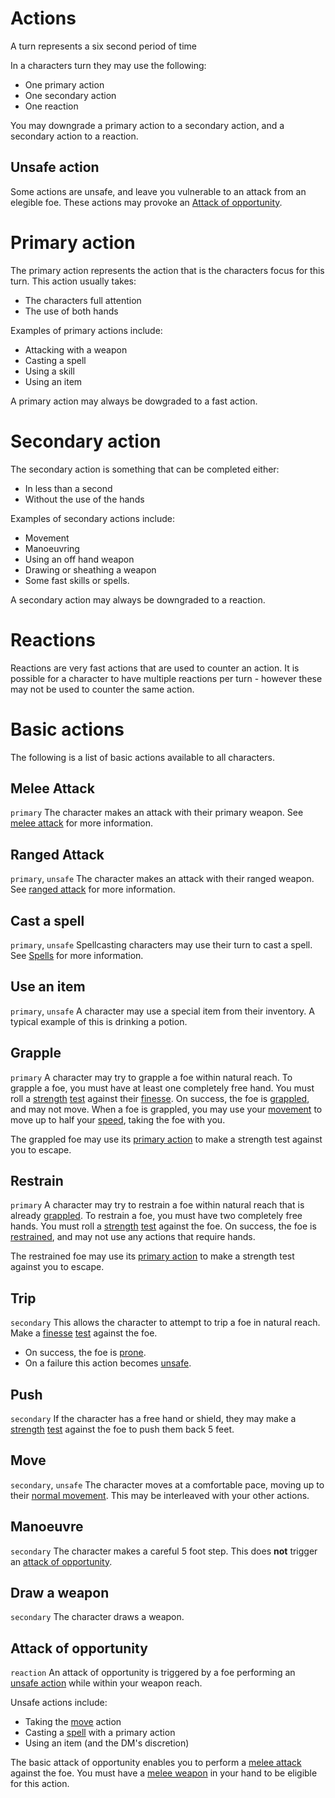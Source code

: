 # Actions

A turn represents a six second period of time

In a characters turn they may use the following:
 * One primary action
 * One secondary action
 * One reaction

You may downgrade a primary action to a secondary action, and a secondary action to a reaction.

## Unsafe action
Some actions are unsafe, and leave you vulnerable to an attack from an elegible foe. These actions may provoke an [Attack of opportunity](#attack-of-opportunity).

# Primary action
The primary action represents the action that is the characters focus for this turn. This action usually takes:
 * The characters full attention
 * The use of both hands

Examples of primary actions include:
 * Attacking with a weapon
 * Casting a spell
 * Using a skill
 * Using an item

A primary action may always be dowgraded to a fast action.

# Secondary action
The secondary action is something that can be completed either:
 * In less than a second
 * Without the use of the hands

Examples of secondary actions include:
 * Movement
 * Manoeuvring
 * Using an off hand weapon
 * Drawing or sheathing a weapon
 * Some fast skills or spells.

 A secondary action may always be downgraded to a reaction.

# Reactions
Reactions are very fast actions that are used to counter an action. It is possible for a character to have multiple reactions per turn - however these may not be used to counter the same action.

# Basic actions
The following is a list of basic actions available to all characters.

## Melee Attack
`primary`
The character makes an attack with their primary weapon. See [melee attack](rolls.md#melee-attack) for more information.

## Ranged Attack
`primary`, `unsafe`
The character makes an attack with their ranged weapon. See [ranged attack](rolls.md#ranged-attack) for more information.

## Cast a spell
`primary`, `unsafe`
Spellcasting characters may use their turn to cast a spell.
See [Spells](spells.md) for more information.

## Use an item
`primary`, `unsafe`
A character may use a special item from their inventory. A typical example of this is drinking a potion.

## Grapple
`primary`
A character may try to grapple a foe within natural reach. To grapple a foe, you must have at least one completely free hand. You must roll a [strength](stats.md#strength) [test](rolls.md#tests) against their [finesse](stats.md#finesse). On success, the foe is [grappled](statuses.md#grappled), and may not move. When a foe is grappled, you may use your [movement](#move) to move up to half your [speed](stats.md#speed), taking the foe with you.

The grappled foe may use its [primary action](#primary-action) to make a strength test against you to escape.

## Restrain
`primary`
A character may try to restrain a foe within natural reach that is already [grappled](statuses.md#grappled). To restrain a foe, you must have two completely free hands. You must roll a [strength](stats.md#strength) [test](rolls.md#tests) against the foe. On success, the foe is [restrained](statuses.md#restrained), and may not use any actions that require hands.

The restrained foe may use its [primary action](#primary-action) to make a strength test against you to escape.

## Trip
`secondary`
This allows the character to attempt to trip a foe in natural reach. Make a [finesse](stats.md#finesse) [test](rolls.md#tests) against the foe.
 - On success, the foe is [prone](statuses.md#prone).
 - On a failure this action becomes [unsafe](#unsafe-action).

## Push
`secondary`
If the character has a free hand or shield, they may make a [strength](stats.md#strength) [test](rolls.md#tests) against the foe to push them back 5 feet.

## Move
`secondary`, `unsafe`
The character moves at a comfortable pace, moving up to their [normal movement](stats.md#speed). This may be interleaved with your other actions.

## Manoeuvre
`secondary`
The character makes a careful 5 foot step. This does **not** trigger an [attack of opportunity](#attack-of-opportunity).

## Draw a weapon
`secondary`
The character draws a weapon.

## Attack of opportunity
`reaction`
An attack of opportunity is triggered by a foe performing an [unsafe action](#unsafe-action) while within your weapon reach.

Unsafe actions include:
 * Taking the [move](#move) action
 * Casting a [spell](spells.md) with a primary action
 * Using an item (and the DM's discretion)

The basic attack of opportunity enables you to perform a [melee attack](rolls.md#melee-attack) against the foe. You must have a [melee weapon](weapons.md#melee-weapons) in your hand to be eligible for this action.
